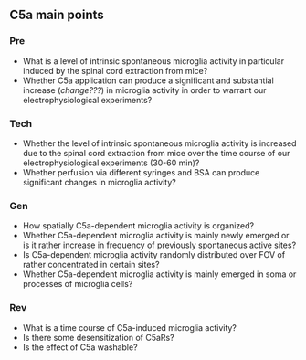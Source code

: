 C5a main points
---------------

### Pre
- What is a level of intrinsic spontaneous microglia activity in particular induced by the spinal cord extraction from mice?
- Whether C5a application can produce a significant and substantial increase (_change???_) in microglia activity in order to warrant our electrophysiological experiments?

### Tech
- Whether the level of intrinsic spontaneous microglia activity is increased due to the spinal cord extraction from mice over the time course of our electrophysiological experiments (30-60 min)?
- Whether perfusion via different syringes and BSA can produce significant changes in microglia activity?

### Gen
- How spatially C5a-dependent microglia activity is organized?
- Whether C5a-dependent microglia activity is mainly newly emerged or is it rather increase in frequency of previously spontaneous active sites?
- Is C5a-dependent microglia activity randomly distributed over FOV of rather concentrated in certain sites?
- Whether C5a-dependent microglia activity is mainly emerged in soma or processes of microglia cells?

### Rev
- What is a time course of C5a-induced microglia activity?
- Is there some desensitization of C5aRs?
- Is the effect of C5a washable?
